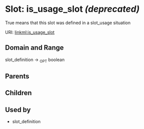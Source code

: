 
# Slot: is_usage_slot _(deprecated)_


True means that this slot was defined in a slot_usage situation

URI: [linkml:is_usage_slot](https://w3id.org/linkml/is_usage_slot)


## Domain and Range

slot_definition ->  <sub>OPT</sub>
 boolean

## Parents


## Children


## Used by

 * slot_definition
